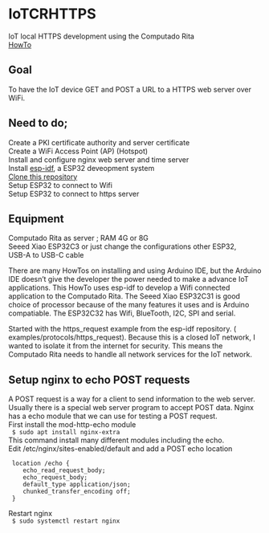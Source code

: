 # IoTCRHTTPS

IoT local HTTPS development using the Computado Rita<br>
[HowTo](https://shaunsavage.substack.com/p/using-the-computado-rita-as-a-esp32)

## Goal

To have the IoT device GET and POST a URL to a HTTPS web server over WiFi.

## Need to do;

Create a PKI certificate authority and server certificate<br>
Create a WiFi Access Point (AP) (Hotspot)<br>
Install and configure nginx web server and time server<br>
Install [esp-idf](https://github.com/espressif/esp-idf), a ESP32 deveopment system<br>
[Clone this repository](https://github.com/greenpdx/IoTCRHTTPS.git)<br>
Setup ESP32 to connect to Wifi<br>
Setup ESP32 to connect to https server<br>

## Equipment

Computado Rita as server ; RAM 4G or 8G<br>
Seeed Xiao ESP32C3 or just change the configurations other ESP32,<br>
USB-A to USB-C cable<br>

There are many HowTos on installing and using Arduino IDE, but the Arduino IDE doesn’t give the developer the power needed to make a advance IoT applications.  This HowTo uses esp-idf to develop a Wifi connected application to the Computado Rita. The Seeed Xiao ESP32C31 is good choice of processor because of the many features it uses and is Arduino compatiable.  The ESP32C32 has Wifi, BlueTooth, I2C, SPI and serial.

Started with the https_request example from the esp-idf repository.  ( examples/protocols/https_request). Because this is a closed IoT network, I wanted to isolate it from the internet for security. This means the Computado Rita needs to handle all network services for the IoT network.

## Setup nginx to echo POST requests
A POST request is a way for a client to send information to the web server. Usually there is a special web server program to accept POST data. Nginx has a echo module that we can use for testing a POST request.<br>
First install the mod-http-echo module<br>
``` $ sudo apt install nginx-extra```<br>
This command install many different modules including the echo.<br>
Edit /etc/nginx/sites-enabled/default and add a POST echo location<br>
```
 location /echo {
    echo_read_request_body;
    echo_request_body;
    default_type application/json;
    chunked_transfer_encoding off;
 }
```
Restart nginx<br>
``` $ sudo systemctl restart nginx```
